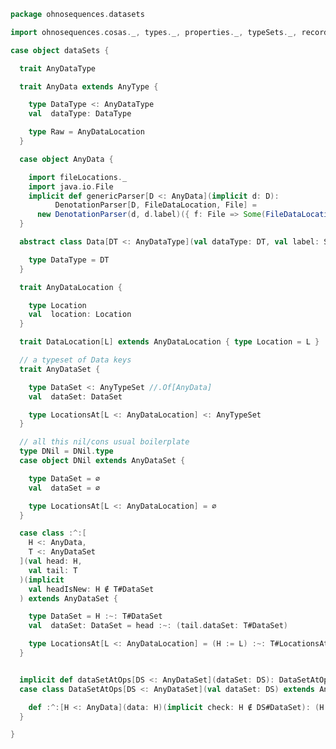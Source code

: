 
```scala
package ohnosequences.datasets

import ohnosequences.cosas._, types._, properties._, typeSets._, records._

case object dataSets {

  trait AnyDataType

  trait AnyData extends AnyType {

    type DataType <: AnyDataType
    val  dataType: DataType

    type Raw = AnyDataLocation
  }

  case object AnyData {

    import fileLocations._
    import java.io.File
    implicit def genericParser[D <: AnyData](implicit d: D):
          DenotationParser[D, FileDataLocation, File] =
      new DenotationParser(d, d.label)({ f: File => Some(FileDataLocation(f)) })
  }

  abstract class Data[DT <: AnyDataType](val dataType: DT, val label: String) extends AnyData {

    type DataType = DT
  }

  trait AnyDataLocation {

    type Location
    val  location: Location
  }

  trait DataLocation[L] extends AnyDataLocation { type Location = L }

  // a typeset of Data keys
  trait AnyDataSet {

    type DataSet <: AnyTypeSet //.Of[AnyData]
    val  dataSet: DataSet

    type LocationsAt[L <: AnyDataLocation] <: AnyTypeSet
  }

  // all this nil/cons usual boilerplate
  type DNil = DNil.type
  case object DNil extends AnyDataSet {

    type DataSet = ∅
    val  dataSet = ∅

    type LocationsAt[L <: AnyDataLocation] = ∅
  }

  case class :^:[
    H <: AnyData,
    T <: AnyDataSet
  ](val head: H,
    val tail: T
  )(implicit
    val headIsNew: H ∉ T#DataSet
  ) extends AnyDataSet {

    type DataSet = H :~: T#DataSet
    val  dataSet: DataSet = head :~: (tail.dataSet: T#DataSet)

    type LocationsAt[L <: AnyDataLocation] = (H := L) :~: T#LocationsAt[L]
  }


  implicit def dataSetAtOps[DS <: AnyDataSet](dataSet: DS): DataSetAtOps[DS] = DataSetAtOps(dataSet)
  case class DataSetAtOps[DS <: AnyDataSet](val dataSet: DS) extends AnyVal {

    def :^:[H <: AnyData](data: H)(implicit check: H ∉ DS#DataSet): (H :^: DS) = dataSets.:^:(data, dataSet)
  }

}

```




[test/scala/Datasets.scala]: ../../test/scala/Datasets.scala.md
[test/scala/FileData.scala]: ../../test/scala/FileData.scala.md
[main/scala/s3Locations.scala]: s3Locations.scala.md
[main/scala/fileData.scala]: fileData.scala.md
[main/scala/dataSets.scala]: dataSets.scala.md
[main/scala/fileLocations.scala]: fileLocations.scala.md
[main/scala/illumina.scala]: illumina.scala.md